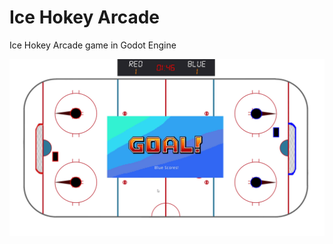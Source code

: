 # Ice Hokey Arcade

Ice Hokey Arcade game in Godot Engine

[![Little red riding hood](img/thumb.png)](https://vimeo.com/302602301 "Ice Hokey Arcade")
